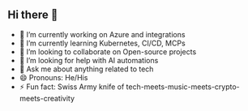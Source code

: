 ## Hi there 👋

- 🔭 I’m currently working on Azure and integrations
- 🌱 I’m currently learning Kubernetes, CI/CD, MCPs
- 👯 I’m looking to collaborate on Open-source projects
- 🤔 I’m looking for help with AI automations
- 💬 Ask me about anything related to tech
- 😄 Pronouns: He/His
- ⚡ Fun fact: Swiss Army knife of tech-meets-music-meets-crypto-meets-creativity
<!--
**ncotek/ncotek** is a ✨ _special_ ✨ repository because its `README.md` (this file) appears on your GitHub profile.

Here are some ideas to get you started:


-->

